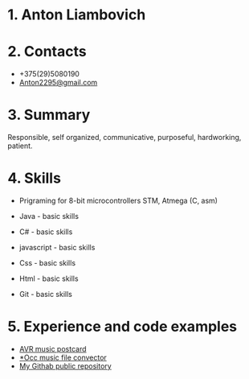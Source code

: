# 1. Anton Liambovich 

# 2. Contacts
* +375(29)5080190
* Anton2295@gmail.com

# 3. Summary
 Responsible, self organized, communicative, purposeful, hardworking, patient.

# 4. Skills
* Prigraming for 8-bit microcontrollers STM, Atmega (C, asm)

* Java - basic skills
* C# - basic skills
* javascript - basic skills
* Css - basic skills
* Html - basic skills
* Git - basic skills 

# 5. Experience and code examples
* [AVR music postcard ](https://bitbucket.org/Anton2295/avr_music_postcard/src/master/) 
* [*Occ music file convector](https://bitbucket.org/Anton2295/occ-json-parser/src/master/)
* [My Githab public repository](https://github.com/Anton2295)